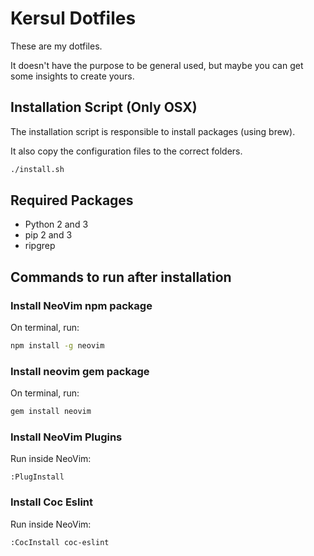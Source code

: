 # Kersul Dotfiles

These are my dotfiles.

It doesn't have the purpose to be general used,
but maybe you can get some insights to create yours.

## Installation Script (Only OSX)

The installation script is responsible to install packages (using brew).

It also copy the configuration files to the correct folders.

```bash
./install.sh
```

## Required Packages

- Python 2 and 3
- pip 2 and 3
- ripgrep

## Commands to run after installation

### Install NeoVim npm package

On terminal, run:

```bash
npm install -g neovim
```

### Install neovim gem package

On terminal, run:

```bash
gem install neovim
```

### Install NeoVim Plugins

Run inside NeoVim:

```vim
:PlugInstall
```

### Install Coc Eslint

Run inside NeoVim:

```vim
:CocInstall coc-eslint
```

